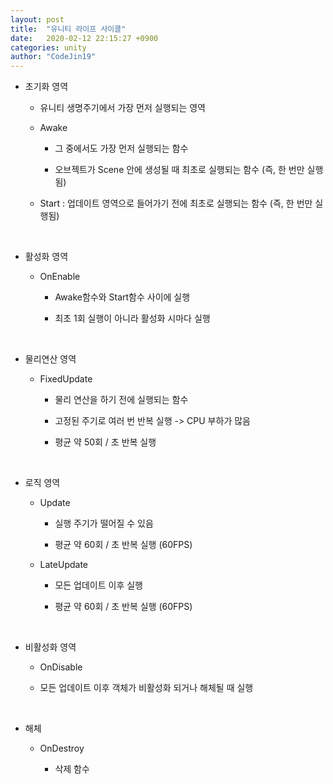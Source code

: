```yaml
---
layout: post
title:  "유니티 라이프 사이클"
date:   2020-02-12 22:15:27 +0900
categories: unity
author: "CodeJin19"
---
```

- 초기화 영역

  - 유니티 생명주기에서 가장 먼저 실행되는 영역

  - Awake
  
    - 그 중에서도 가장 먼저 실행되는 함수

    - 오브젝트가 Scene 안에 생성될 때 최초로 실행되는 함수 (즉, 한 번만 실행됨)

  - Start : 업데이트 영역으로 들어가기 전에 최초로 실행되는 함수 (즉, 한 번만 실행됨)

<br>

- 활성화 영역

  - OnEnable

    - Awake함수와 Start함수 사이에 실행

    - 최초 1회 실행이 아니라 활성화 시마다 실행

<br>

- 물리연산 영역

  - FixedUpdate

    - 물리 연산을 하기 전에 실행되는 함수

    - 고정된 주기로 여러 번 반복 실행 -> CPU 부하가 많음

    - 평균 약 50회 / 초 반복 실행

<br>

- 로직 영역

  - Update
  
    - 실행 주기가 떨어질 수 있음

    - 평균 약 60회 / 초 반복 실행 (60FPS)

  - LateUpdate
  
    - 모든 업데이트 이후 실행

    - 평균 약 60회 / 초 반복 실행 (60FPS)

<br>

- 비활성화 영역

  - OnDisable
  
  - 모든 업데이트 이후 객체가 비활성화 되거나 해체될 때 실행

<br>

- 해체

  - OnDestroy
  
    - 삭제 함수
